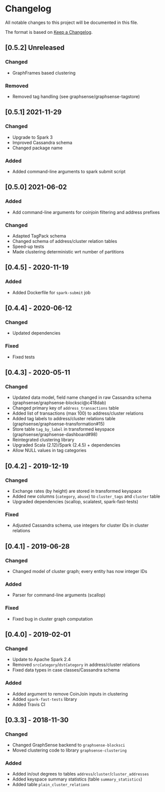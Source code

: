 # Changelog
All notable changes to this project will be documented in this file.

The format is based on [Keep a Changelog](https://keepachangelog.com/en/1.0.0/).

## [0.5.2] Unreleased
### Changed
- GraphFrames based clustering
### Removed
- Removed tag handling (see graphsense/graphsense-tagstore)

## [0.5.1] 2021-11-29
### Changed
- Upgrade to Spark 3
- Improved Cassandra schema
- Changed package name
### Added
- Added command-line arguments to spark submit script

## [0.5.0] 2021-06-02
### Added
- Add command-line arguments for coinjoin filtering and address prefixes
### Changed
- Adapted TagPack schema
- Changed schema of address/cluster relation tables
- Speed-up tests
- Made clustering deterministic wrt number of partitions

## [0.4.5] - 2020-11-19
### Added
- Added Dockerfile for `spark-submit` job

## [0.4.4] - 2020-06-12
### Changed
- Updated dependencies
### Fixed
- Fixed tests

## [0.4.3] - 2020-05-11
### Changed
- Updated data model, field name changed in raw Cassandra schema
  (graphsense/graphsense-blocksci@c418dab)
- Changed primary key of `address_transactions` table
- Added list of transactions (max 100) to address/cluster relations
- Added tag labels to address/cluster relations table
  (graphsense/graphsense-transformation#15)
- Store table `tag_by_label` in transformed keyspace
  (graphsense/graphsense-dashboard#98)
- Reintegrated clustering library
- Upgraded Scala (2.12)/Spark (2.4.5) + dependencies
- Allow NULL values in tag categories

## [0.4.2] - 2019-12-19
### Changed
- Exchange rates (by height) are stored in transformed keyspace
- Added new columns (`category`, `abuse`) to `cluster_tags` and `cluster` table
- Upgraded dependencies (scallop, scalatest, spark-fast-tests)
### Fixed
- Adjusted Cassandra schema, use integers for cluster IDs in cluster relations

## [0.4.1] - 2019-06-28
### Changed
- Changed model of cluster graph; every entity has now integer IDs
### Added
- Parser for command-line arguments (scallop)
### Fixed
- Fixed bug in cluster graph computation

## [0.4.0] - 2019-02-01
### Changed
- Update to Apache Spark 2.4
- Removed `srcCategory`/`dstCategory` in address/cluster relations
- Fixed data types in case classes/Cassandra schema
### Added
- Added argument to remove CoinJoin inputs in clustering
- Added `spark-fast-tests` library
- Added Travis CI

## [0.3.3] - 2018-11-30
### Changed
- Changed GraphSense backend to `graphsense-blocksci`
- Moved clustering code to library `graphsense-clustering`
### Added
- Added in/out degrees to tables `address`/`cluster`/`cluster_addresses`
- Added keyspace summary statistics (table `summary_statistics`)
- Added table `plain_cluster_relations`
